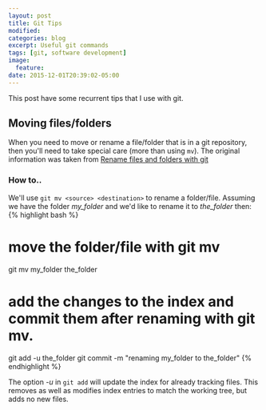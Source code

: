 ```yaml
---
layout: post
title: Git Tips
modified:
categories: blog
excerpt: Useful git commands
tags: [git, software development]
image:
  feature:
date: 2015-12-01T20:39:02-05:00
---
```


This post have some recurrent tips that I use with git.

## Moving files/folders

When you need to move or rename a file/folder that is in a git repository, then you'll need to take special care (more than using `mv`). The original information was taken from [Rename files and folders with git](http://www.patrick-wied.at/blog/rename-files-and-folders-with-git)

### How to..
We'll use `git mv <source> <destination>` to rename a folder/file. Assuming we have the folder *my_folder* and we'd like to rename it to *the_folder* then:
{% highlight bash %}
# move the folder/file with git mv
git mv my_folder the_folder
# add the changes to the index and commit them after renaming with git mv.
git add -u the_folder 
git commit -m "renaming my_folder to the_folder"
{% endhighlight %}

The option *-u* in `git add` will update the index for already tracking files. This removes as well as modifies index entries to match the working tree, but adds no new files.
